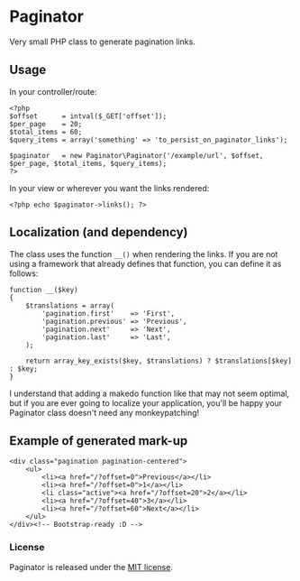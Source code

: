 # Paginator

Very small PHP class to generate pagination links.

## Usage

In your controller/route:

    <?php
    $offset      = intval($_GET['offset']);
    $per_page    = 20;
    $total_items = 60;
    $query_items = array('something' => 'to_persist_on_paginator_links');
    
    $paginator   = new Paginator\Paginator('/example/url', $offset, $per_page, $total_items, $query_items);
    ?>

In your view or wherever you want the links rendered:

    <?php echo $paginator->links(); ?>

## Localization (and dependency)

The class uses the function `__()` when rendering the links. If you are not using a framework
that already defines that function, you can define it as follows:

    function __($key)
    {
        $translations = array(
            'pagination.first'    => 'First',
            'pagination.previous' => 'Previous',
            'pagination.next'     => 'Next',
            'pagination.last'     => 'Last',
        );
        
        return array_key_exists($key, $translations) ? $translations[$key] : $key;
    }

I understand that adding a makedo function like that may not seem optimal, but if you are ever going
to localize your application, you'll be happy your Paginator class doesn't need any monkeypatching!

## Example of generated mark-up

    <div class="pagination pagination-centered">
    	<ul>
    		<li><a href="/?offset=0">Previous</a></li>
    		<li><a href="/?offset=0">1</a></li>
    		<li class="active"><a href="/?offset=20">2</a></li>
    		<li><a href="/?offset=40">3</a></li>
    		<li><a href="/?offset=60">Next</a></li>
    	</ul>
    </div><!-- Bootstrap-ready :D -->

### License

Paginator is released under the [MIT license](http://www.opensource.org/licenses/MIT).
